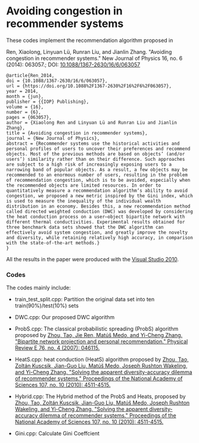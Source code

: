 # Avoiding congestion in recommender systems

These codes implement the recommendation algorithm proposed in 

Ren, Xiaolong, Linyuan Lü, Runran Liu, and Jianlin Zhang. "Avoiding congestion in recommender systems." New Journal of Physics 16, no. 6 (2014): 063057.; DOI: [10.1088/1367-2630/16/6/063057](https://doi.org/10.1088/1367-2630/16/6/063057)

	
	@article{Ren_2014,
	doi = {10.1088/1367-2630/16/6/063057},
	url = {https://doi.org/10.1088%2F1367-2630%2F16%2F6%2F063057},
	year = 2014,
	month = {jun},
	publisher = {{IOP} Publishing},
	volume = {16},
	number = {6},
	pages = {063057},
	author = {Xiaolong Ren and Linyuan Lü and Runran Liu and Jianlin Zhang},
	title = {Avoiding congestion in recommender systems},
	journal = {New Journal of Physics},
	abstract = {Recommender systems use the historical activities and personal profiles of users to uncover their preferences and recommend objects. Most of the previous methods are based on objects’ (and/or users’) similarity rather than on their difference. Such approaches are subject to a high risk of increasingly exposing users to a narrowing band of popular objects. As a result, a few objects may be recommended to an enormous number of users, resulting in the problem of recommendation congestion, which is to be avoided, especially when the recommended objects are limited resources. In order to quantitatively measure a recommendation algorithmʼs ability to avoid congestion, we proposed a new metric inspired by the Gini index, which is used to measure the inequality of the individual wealth distribution in an economy. Besides this, a new recommendation method called directed weighted conduction (DWC) was developed by considering the heat conduction process on a user–object bipartite network with different thermal conductivities. Experimental results obtained for three benchmark data sets showed that the DWC algorithm can effectively avoid system congestion, and greatly improve the novelty and diversity, while retaining relatively high accuracy, in comparison with the state-of-the-art methods.}
	}


All the results in the paper were produced with the [Visual Studio 2010](https://visualstudio.microsoft.com).

### Codes

The codes mainly include: 
- train_test_split.cpp: Partition the original data set into ten train(90%)/test(10%) sets 

- DWC.cpp: Our proposed DWC algorithm
- ProbS.cpp: The classical probabilistic spreading (ProbS) algorithm proposed by [Zhou, Tao, Jie Ren, Matúš Medo, and Yi-Cheng Zhang. "Bipartite network projection and personal recommendation." Physical Review E 76, no. 4 (2007): 046115.](https://journals.aps.org/pre/abstract/10.1103/PhysRevE.76.046115)
- HeatS.cpp: heat conduction (HeatS) algorithm proposed by [Zhou, Tao, Zoltán Kuscsik, Jian-Guo Liu, Matúš Medo, Joseph Rushton Wakeling, and Yi-Cheng Zhang. "Solving the apparent diversity-accuracy dilemma of recommender systems." Proceedings of the National Academy of Sciences 107, no. 10 (2010): 4511-4515.](https://www.pnas.org/content/107/10/4511)
- Hybrid.cpp: The Hybrid method of the ProbS and Heats, proposed by [Zhou, Tao, Zoltán Kuscsik, Jian-Guo Liu, Matúš Medo, Joseph Rushton Wakeling, and Yi-Cheng Zhang. "Solving the apparent diversity-accuracy dilemma of recommender systems." Proceedings of the National Academy of Sciences 107, no. 10 (2010): 4511-4515.](https://www.pnas.org/content/107/10/4511)

- Gini.cpp: Calculate Gini Coeffcient

